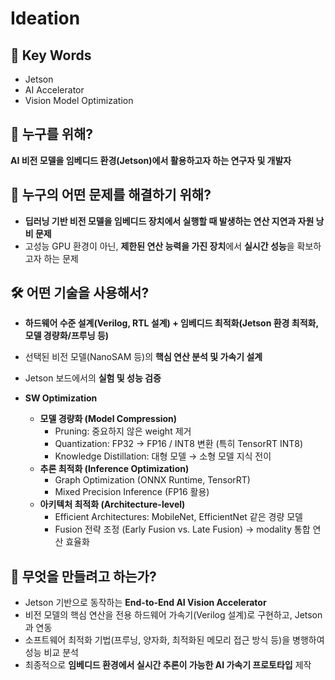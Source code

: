 # Ideation
## 🔑 Key Words
- Jetson
- AI Accelerator
- Vision Model Optimization   



## 👥 누구를 위해?
**AI 비전 모델을 임베디드 환경(Jetson)에서 활용하고자 하는 연구자 및 개발자**    



## 🎯 누구의 어떤 문제를 해결하기 위해?
- **딥러닝 기반 비전 모델을 임베디드 장치에서 실행할 때 발생하는 연산 지연과 자원 낭비 문제**   
- 고성능 GPU 환경이 아닌, **제한된 연산 능력을 가진 장치**에서 **실시간 성능**을 확보하고자 하는 문제   



## 🛠 어떤 기술을 사용해서?
- **하드웨어 수준 설계(Verilog, RTL 설계) + 임베디드 최적화(Jetson 환경 최적화, 모델 경량화/프루닝 등)**     
- 선택된 비전 모델(NanoSAM 등)의 **핵심 연산 분석 및 가속기 설계**   
- Jetson 보드에서의 **실험 및 성능 검증**   

- **SW Optimization**
  - **모델 경량화 (Model Compression)**
    - Pruning: 중요하지 않은 weight 제거  
    - Quantization: FP32 → FP16 / INT8 변환 (특히 TensorRT INT8)  
    - Knowledge Distillation: 대형 모델 → 소형 모델 지식 전이  
  - **추론 최적화 (Inference Optimization)**
    - Graph Optimization (ONNX Runtime, TensorRT)  
    - Mixed Precision Inference (FP16 활용)  
  - **아키텍처 최적화 (Architecture-level)**
    - Efficient Architectures: MobileNet, EfficientNet 같은 경량 모델  
    - Fusion 전략 조정 (Early Fusion vs. Late Fusion) → modality 통합 연산 효율화

## 🚀 무엇을 만들려고 하는가?
- Jetson 기반으로 동작하는 **End-to-End AI Vision Accelerator**    
- 비전 모델의 핵심 연산을 전용 하드웨어 가속기(Verilog 설계)로 구현하고, Jetson과 연동   
- 소프트웨어 최적화 기법(프루닝, 양자화, 최적화된 메모리 접근 방식 등)을 병행하여 성능 비교 분석   
- 최종적으로 **임베디드 환경에서 실시간 추론이 가능한 AI 가속기 프로토타입** 제작   
